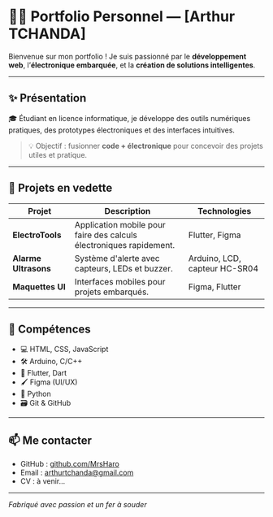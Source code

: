 # 👨‍💻 Portfolio Personnel — [Arthur TCHANDA]

Bienvenue sur mon portfolio ! Je suis passionné par le **développement web**, l’**électronique embarquée**, et la **création de solutions intelligentes**.

---

## ✨ Présentation

🎓 Étudiant en licence informatique, je développe des outils numériques pratiques, des prototypes électroniques et des interfaces intuitives.

> 💡 Objectif : fusionner **code + électronique** pour concevoir des projets utiles et pratique.

---

## 🚀 Projets en vedette

| Projet         | Description | Technologies |
|----------------|-------------|--------------|
| **ElectroTools** | Application mobile pour faire des calculs électroniques rapidement. | Flutter, Figma |
| **Alarme Ultrasons** | Système d'alerte avec capteurs, LEDs et buzzer. | Arduino, LCD, capteur HC-SR04 |
| **Maquettes UI** | Interfaces mobiles pour projets embarqués. | Figma, Flutter |

---

## 🧠 Compétences

- 💻 HTML, CSS, JavaScript
- 🛠️ Arduino, C/C++
- 📱 Flutter, Dart
- 🖌️ Figma (UI/UX)
- 🐍 Python
- 🗃️ Git & GitHub

---

## 📫 Me contacter

- GitHub : [github.com/MrsHaro](https://github.com/MrsHaro)
- Email : arthurtchanda@gmail.com
- CV : à venir…

---

_Fabriqué avec passion et un fer à souder_
